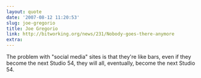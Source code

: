 ```yaml
---
layout: quote
date: '2007-08-12 11:20:53'
slug: joe-gregorio
title: Joe Gregorio
link: http://bitworking.org/news/231/Nobody-goes-there-anymore
extra: 
---
```


The problem with "social media" sites is that they're like bars, even if they become the next Studio 54, they will all, eventually, become the next Studio 54.